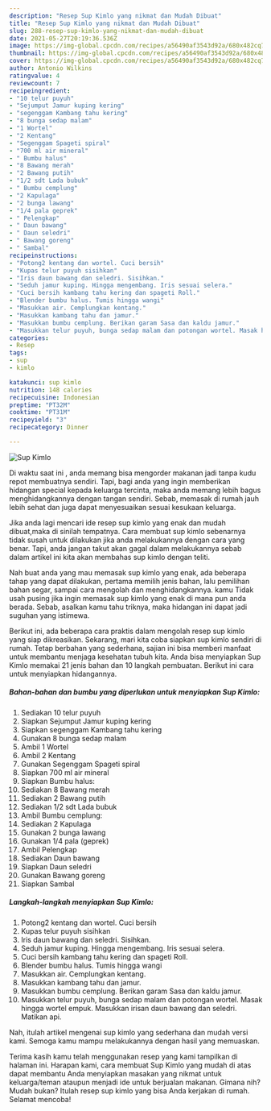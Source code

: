 ```yaml
---
description: "Resep Sup Kimlo yang nikmat dan Mudah Dibuat"
title: "Resep Sup Kimlo yang nikmat dan Mudah Dibuat"
slug: 288-resep-sup-kimlo-yang-nikmat-dan-mudah-dibuat
date: 2021-05-27T20:19:36.536Z
image: https://img-global.cpcdn.com/recipes/a56490af3543d92a/680x482cq70/sup-kimlo-foto-resep-utama.jpg
thumbnail: https://img-global.cpcdn.com/recipes/a56490af3543d92a/680x482cq70/sup-kimlo-foto-resep-utama.jpg
cover: https://img-global.cpcdn.com/recipes/a56490af3543d92a/680x482cq70/sup-kimlo-foto-resep-utama.jpg
author: Antonio Wilkins
ratingvalue: 4
reviewcount: 7
recipeingredient:
- "10 telur puyuh"
- "Sejumput Jamur kuping kering"
- "segenggam Kambang tahu kering"
- "8 bunga sedap malam"
- "1 Wortel"
- "2 Kentang"
- "Segenggam Spageti spiral"
- "700 ml air mineral"
- " Bumbu halus"
- "8 Bawang merah"
- "2 Bawang putih"
- "1/2 sdt Lada bubuk"
- " Bumbu cemplung"
- "2 Kapulaga"
- "2 bunga lawang"
- "1/4 pala geprek"
- " Pelengkap"
- " Daun bawang"
- " Daun seledri"
- " Bawang goreng"
- " Sambal"
recipeinstructions:
- "Potong2 kentang dan wortel. Cuci bersih"
- "Kupas telur puyuh sisihkan"
- "Iris daun bawang dan seledri. Sisihkan."
- "Seduh jamur kuping. Hingga mengembang. Iris sesuai selera."
- "Cuci bersih kambang tahu kering dan spageti Roll."
- "Blender bumbu halus. Tumis hingga wangi"
- "Masukkan air. Cemplungkan kentang."
- "Masukkan kambang tahu dan jamur."
- "Masukkan bumbu cemplung. Berikan garam Sasa dan kaldu jamur."
- "Masukkan telur puyuh, bunga sedap malam dan potongan wortel. Masak hingga wortel empuk. Masukkan irisan daun bawang dan seledri. Matikan api."
categories:
- Resep
tags:
- sup
- kimlo

katakunci: sup kimlo 
nutrition: 148 calories
recipecuisine: Indonesian
preptime: "PT32M"
cooktime: "PT31M"
recipeyield: "3"
recipecategory: Dinner

---
```



![Sup Kimlo](https://img-global.cpcdn.com/recipes/a56490af3543d92a/680x482cq70/sup-kimlo-foto-resep-utama.jpg)

Di waktu  saat ini , anda memang bisa mengorder makanan jadi tanpa kudu repot membuatnya sendiri. Tapi, bagi anda yang ingin memberikan hidangan special kepada keluarga tercinta, maka anda memang lebih bagus menghidangkannya dengan tangan sendiri. Sebab, memasak di rumah jauh lebih sehat dan juga dapat menyesuaikan sesuai kesukaan keluarga.

Jika anda lagi mencari ide resep sup kimlo yang enak dan mudah dibuat,maka di sinilah tempatnya. Cara membuat sup kimlo  sebenarnya tidak susah untuk dilakukan jika anda melakukannya dengan cara yang benar. Tapi, anda jangan takut akan gagal dalam melakukannya 
sebab dalam artikel ini kita akan membahas sup kimlo dengan teliti.  



Nah buat anda yang mau memasak sup kimlo yang enak, ada beberapa tahap yang dapat dilakukan, pertama memilih jenis bahan, lalu pemilihan bahan segar, sampai cara mengolah dan menghidangkannya. kamu Tidak usah pusing jika ingin memasak sup kimlo yang enak di mana pun anda berada. Sebab, asalkan kamu  tahu triknya, maka hidangan ini dapat jadi suguhan yang istimewa.

Berikut ini, ada beberapa cara praktis  dalam mengolah resep sup kimlo yang siap dikreasikan. Sekarang, mari kita coba siapkan sup kimlo sendiri di rumah. Tetap berbahan yang sederhana, sajian ini bisa memberi manfaat untuk membantu menjaga kesehatan tubuh kita. Anda bisa menyiapkan Sup Kimlo memakai 21 jenis bahan dan 10 langkah pembuatan. Berikut ini cara untuk menyiapkan hidangannya.

<!--inarticleads1-->

##### Bahan-bahan dan bumbu yang diperlukan untuk menyiapkan Sup Kimlo:

1. Sediakan 10 telur puyuh
1. Siapkan Sejumput Jamur kuping kering
1. Siapkan segenggam Kambang tahu kering
1. Gunakan 8 bunga sedap malam
1. Ambil 1 Wortel
1. Ambil 2 Kentang
1. Gunakan Segenggam Spageti spiral
1. Siapkan 700 ml air mineral
1. Siapkan  Bumbu halus:
1. Sediakan 8 Bawang merah
1. Sediakan 2 Bawang putih
1. Sediakan 1/2 sdt Lada bubuk
1. Ambil  Bumbu cemplung:
1. Sediakan 2 Kapulaga
1. Gunakan 2 bunga lawang
1. Gunakan 1/4 pala (geprek)
1. Ambil  Pelengkap
1. Sediakan  Daun bawang
1. Siapkan  Daun seledri
1. Gunakan  Bawang goreng
1. Siapkan  Sambal




<!--inarticleads2-->

##### Langkah-langkah menyiapkan Sup Kimlo:

1. Potong2 kentang dan wortel. Cuci bersih
1. Kupas telur puyuh sisihkan
1. Iris daun bawang dan seledri. Sisihkan.
1. Seduh jamur kuping. Hingga mengembang. Iris sesuai selera.
1. Cuci bersih kambang tahu kering dan spageti Roll.
1. Blender bumbu halus. Tumis hingga wangi
1. Masukkan air. Cemplungkan kentang.
1. Masukkan kambang tahu dan jamur.
1. Masukkan bumbu cemplung. Berikan garam Sasa dan kaldu jamur.
1. Masukkan telur puyuh, bunga sedap malam dan potongan wortel. Masak hingga wortel empuk. Masukkan irisan daun bawang dan seledri. Matikan api.




Nah, itulah artikel mengenai  sup kimlo  yang sederhana dan mudah versi kami. Semoga kamu mampu melakukannya dengan hasil yang memuaskan. 

Terima kasih kamu telah menggunakan resep yang kami tampilkan di halaman ini. Harapan kami, cara membuat  Sup Kimlo yang mudah di atas dapat membantu Anda menyiapkan masakan yang nikmat untuk keluarga/teman ataupun menjadi ide untuk berjualan makanan. Gimana nih? Mudah bukan? Itulah resep sup kimlo yang bisa Anda kerjakan di rumah. Selamat mencoba!

